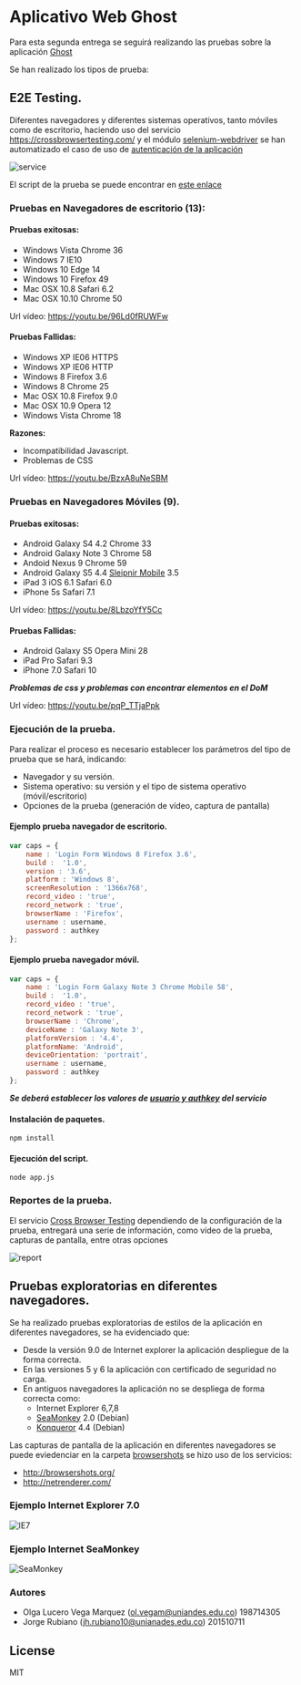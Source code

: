 # Aplicativo Web Ghost

Para esta segunda entrega se seguirá realizando las pruebas sobre la aplicación [Ghost]

Se han realizado los tipos de prueba:

## E2E Testing.

Diferentes navegadores y diferentes sistemas operativos, tanto móviles como de escritorio, haciendo uso del servicio https://crossbrowsertesting.com/ y 
el módulo [selenium-webdriver] se han automatizado el caso de uso de [autenticación de la aplicación]

![service](https://github.com/jhrubiano10/pruebas_automaticas/blob/master/reporte_02/aplicativo_web/img/Imagen_servicio_crossbrowser.png?raw=true)

El script de la prueba se puede encontrar en [este enlace]


### Pruebas en Navegadores de escritorio (13):

#### Pruebas exitosas:

* Windows Vista Chrome 36
* Windows 7 IE10
* Windows 10 Edge 14
* Windows 10 Firefox 49
* Mac OSX 10.8 Safari 6.2
* Mac OSX 10.10 Chrome 50

Url vídeo: https://youtu.be/96Ld0fRUWFw


#### Pruebas Fallidas:

* Windows XP IE06 HTTPS
* Windows XP IE06 HTTP
* Windows 8 Firefox 3.6
* Windows 8 Chrome 25
* Mac OSX 10.8 Firefox 9.0
* Mac OSX 10.9 Opera 12
* Windows Vista Chrome 18

**Razones:**

* Incompatibilidad Javascript.
* Problemas de CSS

Url vídeo: https://youtu.be/BzxA8uNeSBM

### Pruebas en Navegadores Móviles (9).

#### Pruebas exitosas:

* Android Galaxy S4 4.2 Chrome 33
* Android Galaxy Note 3 Chrome 58
* Andoid Nexus 9 Chrome 59
* Android Galaxy S5 4.4 [Sleipnir Mobile] 3.5
* iPad 3 iOS 6.1 Safari 6.0
* iPhone 5s Safari 7.1

Url vídeo: https://youtu.be/8LbzoYfY5Cc

#### Pruebas Fallidas:

* Android Galaxy S5 Opera Mini 28
* iPad Pro Safari 9.3
* iPhone 7.0 Safari 10

***Problemas de css y problemas con encontrar elementos en el DoM***

Url vídeo: https://youtu.be/pqP_TTjaPpk

### Ejecución de la prueba.

Para realizar el proceso es necesario establecer los parámetros del tipo de prueba que se hará, indicando:

* Navegador y su versión.
* Sistema operativo: su versión y el tipo de sistema operativo (móvil/escritorio)
* Opciones de la prueba (generación de vídeo, captura de pantalla)

#### Ejemplo prueba navegador de escritorio.

```js
var caps = {
    name : 'Login Form Windows 8 Firefox 3.6',
    build :  '1.0',
    version : '3.6', 
    platform : 'Windows 8', 
    screenResolution : '1366x768',
    record_video : 'true',
    record_network : 'true',
    browserName : 'Firefox',
    username : username,
    password : authkey
};
```

#### Ejemplo prueba navegador móvil.

```js
var caps = {
    name : 'Login Form Galaxy Note 3 Chrome Mobile 58',
    build :  '1.0',
    record_video : 'true',
    record_network : 'true',
    browserName : 'Chrome',
    deviceName : 'Galaxy Note 3',
    platformVersion : '4.4',
    platformName: 'Android',
    deviceOrientation: 'portrait',
    username : username,
    password : authkey
};
```

***Se deberá establecer los valores de [usuario y authkey] del servicio***

#### Instalación de paquetes.

```
npm install
```

#### Ejecución del script.

```
node app.js
```

### Reportes de la prueba.

El servicio [Cross Browser Testing] dependiendo de la configuración de la prueba, entregará una serie de información, como vídeo de la prueba, capturas de pantalla, entre otras opciones

![report](https://github.com/jhrubiano10/pruebas_automaticas/blob/master/reporte_02/aplicativo_web/img/Ejemplo_reporte.png?raw=true)


## Pruebas exploratorias en diferentes navegadores.

Se ha realizado pruebas exploratorias de estilos de la aplicación en diferentes navegadores, se ha evidenciado que:

* Desde la versión 9.0 de Internet explorer la aplicación despliegue de la forma correcta.
* En las versiones 5 y 6 la aplicación con certificado de seguridad no carga.
* En antiguos navegadores la aplicación no se despliega de forma correcta como:
  * Internet Explorer 6,7,8
  * [SeaMonkey] 2.0 (Debian)
  * [Konqueror] 4.4 (Debian)

Las capturas de pantalla de la aplicación en diferentes navegadores se puede eviedenciar en la carpeta [browsershots] se hizo uso de los servicios:

* http://browsershots.org/
* http://netrenderer.com/

### Ejemplo Internet Explorer 7.0

![IE7](https://github.com/jhrubiano10/pruebas_automaticas/blob/master/reporte_02/aplicativo_web/browsershots/08_Internet_Explorer_07.png?raw=true)

### Ejemplo Internet SeaMonkey

![SeaMonkey](https://github.com/jhrubiano10/pruebas_automaticas/blob/master/reporte_02/aplicativo_web/browsershots/03_SeaMonkey%202.0.14_Debian.png?raw=true)


### Autores

* Olga Lucero Vega Marquez (ol.vegam@uniandes.edu.co) 198714305
* Jorge Rubiano (jh.rubiano10@unianades.edu.co) 201510711


License
----
MIT

[Ghost]:https://ghost.org/es/
[selenium-webdriver]:https://www.npmjs.com/package/selenium-webdriver
[este enlace]:https://github.com/jhrubiano10/pruebas_automaticas/blob/master/reporte_02/aplicativo_web/crossbrowser/app.js
[Sleipnir Mobile]:https://play.google.com/store/apps/details?id=jp.co.fenrir.android.sleipnir&hl=es
[Cross Browser Testing]:https://crossbrowsertesting.com/
[autenticación de la aplicación]:https://github.com/jhrubiano10/pruebas_automaticas/blob/master/reporte_02/aplicativo_web/crossbrowser/app.js#L48
[usuario y authkey]:https://github.com/jhrubiano10/pruebas_automaticas/blob/master/reporte_02/aplicativo_web/crossbrowser/app.js#L7
[SeaMonkey]:https://www.seamonkey-project.org/
[Konqueror]:https://konqueror.org/features/browser.php
[browsershots]:https://github.com/jhrubiano10/pruebas_automaticas/tree/master/reporte_02/aplicativo_web/browsershots
